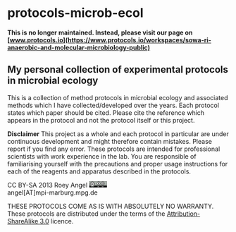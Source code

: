 # protocols-microb-ecol #

**This is no longer maintained. Instead, please visit our page on [www.protocols.io](https://www.protocols.io/workspaces/sowa-ri-anaerobic-and-molecular-microbiology-public)**
## My personal collection of experimental protocols in microbial ecology ##
This is a collection of method protocols in microbial ecology and associated methods which I have collected/developed over the years. 
Each protocol states which paper should be cited. Please cite the reference which appears in the protocol and not the protocol itself or this project.

**Disclaimer**
This project as a whole and each protocol in particular are under continuous development and might therefore contain mistakes. Please report if you find any error. 
These protocols are intended for professional scientists with work experience in the lab. 
You are responsible of familiarising yourself with the precautions and proper usage instructions for each of the reagents and apparatus described in the protocols.


CC BY-SA 2013 Roey Angel ![Alt text](./cc-by-sa_s.png)  
angel[AT]mpi-marburg.mpg.de

THESE PROTOCOLS COME AS IS WITH ABSOLUTELY NO WARRANTY.
These protocols are distributed under the terms of the [Attribution-ShareAlike 3.0] licence.


[Attribution-ShareAlike 3.0]: http://bit.ly/ZiFSZM
